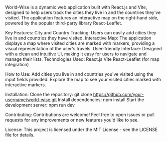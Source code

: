 World-Wise is a dynamic web application built with React.js and Vite, designed to help users track the cities they live in and the countries they've visited. The application features an interactive map on the right-hand side, powered by the popular third-party library React-Leaflet.

Key Features:
City and Country Tracking: Users can easily add cities they live in and countries they have visited.
Interactive Map: The application displays a map where visited cities are marked with markers, providing a visual representation of the user's travels.
User-friendly Interface: Designed with a clean and intuitive UI, making it easy for users to navigate and manage their lists.
Technologies Used:
React.js
Vite
React-Leaflet (for map integration)

How to Use:
Add cities you live in and countries you've visited using the input fields provided.
Explore the map to see your visited cities marked with interactive markers.

Installation:
Clone the repository: git clone https://github.com/your-username/world-wise.git
Install dependencies: npm install
Start the development server: npm run dev

Contributing:
Contributions are welcome! Feel free to open issues or pull requests for any improvements or new features you'd like to see.

License:
This project is licensed under the MIT License - see the LICENSE file for details.
